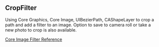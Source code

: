 ## CropFilter

Using Core Graphics, Core Image, UIBezierPath, CAShapeLayer to crop a path and add a filter to an image. Option to save to camera roll or take a new photo to crop is also available.  

[Core Image Filter Reference](https://developer.apple.com/library/content/documentation/GraphicsImaging/Reference/CoreImageFilterReference/index.html)  
